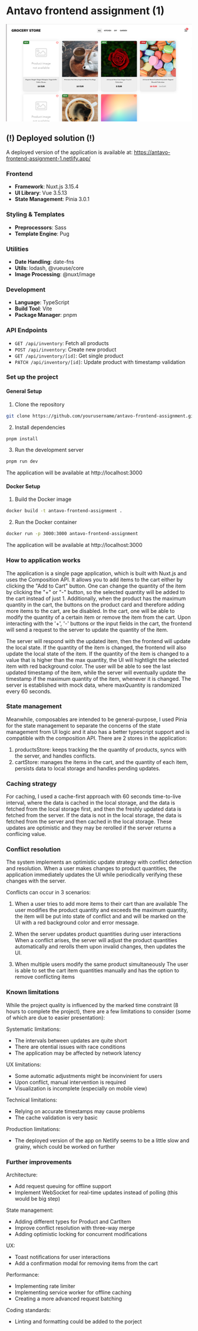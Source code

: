 # Antavo frontend assignment (1)

![Project Screenshot](public/website.png)

## (!) Deployed solution (!)

A deployed version of the application is available at: https://antavo-frontend-assignment-1.netlify.app/

### Frontend
- **Framework**: Nuxt.js 3.15.4
- **UI Library**: Vue 3.5.13
- **State Management**: Pinia 3.0.1

### Styling & Templates
- **Preprocessors**: Sass
- **Template Engine**: Pug

### Utilities
- **Date Handling**: date-fns
- **Utils**: lodash, @vueuse/core
- **Image Processing**: @nuxt/image

### Development
- **Language**: TypeScript
- **Build Tool**: Vite
- **Package Manager**: pnpm

### API Endpoints

- `GET /api/inventory`: Fetch all products
- `POST /api/inventory`: Create new product
- `GET /api/inventory/[id]`: Get single product
- `PATCH /api/inventory/[id]`: Update product with timestamp validation

### Set up the project

#### General Setup

1. Clone the repository
```bash
git clone https://github.com/yourusername/antavo-frontend-assignment.git
```

2. Install dependencies
```bash
pnpm install
```

3. Run the development server
```bash
pnpm run dev
```
The application will be available at http://localhost:3000

#### Docker Setup

1. Build the Docker image
```bash
docker build -t antavo-frontend-assignment .
```

2. Run the Docker container
```bash
docker run -p 3000:3000 antavo-frontend-assignment  
```
The application will be available at http://localhost:3000

### How to application works

The application is a single page application, which is built with Nuxt.js and uses the Composition API. It allows you to add items to the cart either by clicking the "Add to Cart" button. One can change the quantity of the item by clicking the "+" or "-" button, so the selected quantity will be added to the cart instead of just 1. Additionally, when the product has the maximum quantity in the cart, the buttons on the product card and therefore adding more items to the cart, are be disabled. In the cart, one will be able to modify the quantity of a certain item or remove the item from the cart. Upon interacting with the '+', '-' buttons or the input fields in the cart, the frontend will send a request to the server to update the quantity of the item.

The server will respond with the updated item, then the frontend will update the local state. If the quantity of the item is changed, the frontend will also update the local state of the item. If the quantity of the item is changed to a value that is higher than the max quantity, the UI will hightlight the selected item with red background color. The user will be able to see the last updated timestamp of the item, while the server will eventually update the timestamp if the maximum quantity of the item, whenever it is changed. The server is established with mock data, where maxQuantity is randomized every 60 seconds.

### State management

Meanwhile, composables are intended to be general-purpose, I used Pinia for the state management to separate the concerns of the state management from UI logic and it also has a better typescript support and is compatible with the composition API. There are 2 stores in the application:

1. productsStore: keeps tracking the the quantity of products, syncs with the server, and handles conflicts.
2. cartStore: manages the items in the cart, and the quantity of each item, persists data to local storage and handles pending updates.

### Caching strategy

For caching, I used a cache-first approach with 60 seconds time-to-live interval, where the data is cached in the local storage, and the data is fetched from the local storage first, and then the freshly updated data is fetched from the server. If the data is not in the local storage, the data is fetched from the server and then cached in the local storage. These updates are optimistic and they may be rerolled if the server returns a conflicing value.

### Conflict resolution

The system implements an optimistic update strategy with conflict detection and resolution. When a user makes changes to product quantities, the application immediately updates the UI while periodically verifying these changes with the server.

Conflicts can occur in 3 scenarios:

1. When a user tries to add more items to their cart than are available
The user modifies the product quantity and exceeds the maximum quantity, the item will be put into state of conflict and and will be marked on the UI with a red background color and error message.

2. When the server updates product quantities during user interactions 
When a conflict arises, the server will adjust the product quantities automatically and rerolls them upon invalid changes, then updates the UI.

3. When multiple users modify the same product simultaneously
The user is able to set the cart item quantities manually and has the option to remove conflicting items

### Known limitations

While the project quality is influenced by the marked time constraint (8 hours to complete the project), there are a few limitations to consider (some of which are due to easier presentation):

Systematic limitations:
- The intervals between updates are quite short
- There are otential issues with race conditions
- The application may be affected by network latency

UX limitations:
- Some automatic adjustments might be inconvinient for users
- Upon conflict, manual intervention is required
- Visualization is incomplete (especially on mobile view)

Technical limitations:
- Relying on accurate timestamps may cause problems
- The cache validation is very basic

Production limitations:
- The deployed version of the app on Netlify seems to be a little slow and grainy, which could be worked on further

### Further improvements

Architecture:
- Add request queuing for offline support
- Implement WebSocket for real-time updates instead of polling (this would be big step)

State management:
- Adding different types for Product and CartItem
- Improve conflict resolution with three-way merge
- Adding optimistic locking for concurrent modifications

UX:
- Toast notifications for user interactions
- Add a confirmation modal for removing items from the cart

Performance:
- Implementing rate limiter
- Implementing service worker for offline caching
- Creating a more advanced request batching

Coding standards:
- Linting and formatting could be added to the porject
